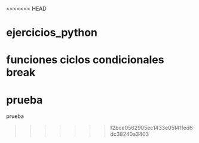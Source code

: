 <<<<<<< HEAD
# ejercicios_python
funciones ciclos condicionales break
=======
# prueba
prueba
>>>>>>> f2bce0562905ec1433e05f41fed6dc38240a3403
